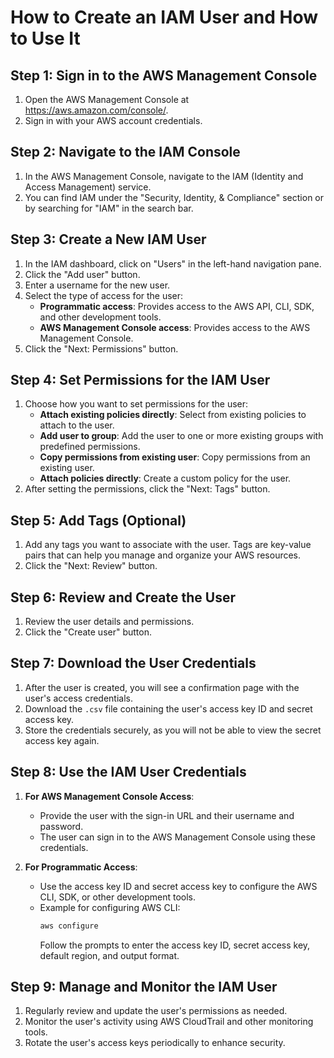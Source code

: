 # How to Create an IAM User and How to Use It

## Step 1: Sign in to the AWS Management Console

1. Open the AWS Management Console at https://aws.amazon.com/console/.
2. Sign in with your AWS account credentials.

## Step 2: Navigate to the IAM Console

1. In the AWS Management Console, navigate to the IAM (Identity and Access Management) service.
2. You can find IAM under the "Security, Identity, & Compliance" section or by searching for "IAM" in the search bar.

## Step 3: Create a New IAM User

1. In the IAM dashboard, click on "Users" in the left-hand navigation pane.
2. Click the "Add user" button.
3. Enter a username for the new user.
4. Select the type of access for the user:
   - **Programmatic access**: Provides access to the AWS API, CLI, SDK, and other development tools.
   - **AWS Management Console access**: Provides access to the AWS Management Console.
5. Click the "Next: Permissions" button.

## Step 4: Set Permissions for the IAM User

1. Choose how you want to set permissions for the user:
   - **Attach existing policies directly**: Select from existing policies to attach to the user.
   - **Add user to group**: Add the user to one or more existing groups with predefined permissions.
   - **Copy permissions from existing user**: Copy permissions from an existing user.
   - **Attach policies directly**: Create a custom policy for the user.
2. After setting the permissions, click the "Next: Tags" button.

## Step 5: Add Tags (Optional)

1. Add any tags you want to associate with the user. Tags are key-value pairs that can help you manage and organize your AWS resources.
2. Click the "Next: Review" button.

## Step 6: Review and Create the User

1. Review the user details and permissions.
2. Click the "Create user" button.

## Step 7: Download the User Credentials

1. After the user is created, you will see a confirmation page with the user's access credentials.
2. Download the `.csv` file containing the user's access key ID and secret access key.
3. Store the credentials securely, as you will not be able to view the secret access key again.

## Step 8: Use the IAM User Credentials

1. **For AWS Management Console Access**:

   - Provide the user with the sign-in URL and their username and password.
   - The user can sign in to the AWS Management Console using these credentials.

2. **For Programmatic Access**:
   - Use the access key ID and secret access key to configure the AWS CLI, SDK, or other development tools.
   - Example for configuring AWS CLI:
     ```sh
     aws configure
     ```
     Follow the prompts to enter the access key ID, secret access key, default region, and output format.

## Step 9: Manage and Monitor the IAM User

1. Regularly review and update the user's permissions as needed.
2. Monitor the user's activity using AWS CloudTrail and other monitoring tools.
3. Rotate the user's access keys periodically to enhance security.
